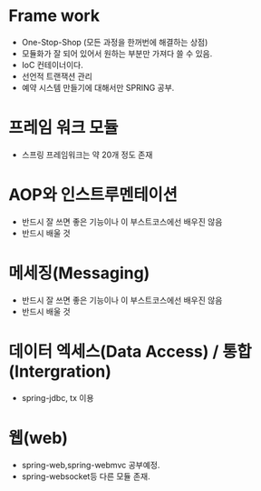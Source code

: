 # Frame work

* One-Stop-Shop (모든 과정을 한꺼번에 해결하는 상점)
* 모듈화가 잘 되어 있어서 원하는 부분만 가져다 쓸 수 있음.
* IoC 컨테이너이다.
* 선언적 트랜잭션 관리
* 예약 시스템 만들기에 대해서만 SPRING 공부.



# 프레임 워크 모듈

* 스프링 프레임워크는 약 20개 정도 존재



# AOP와 인스트루멘테이션

* 반드시 잘 쓰면 좋은 기능이나 이 부스트코스에선 배우진 않음
* 반드시 배울 것



# 메세징(Messaging)

* 반드시 잘 쓰면 좋은 기능이나 이 부스트코스에선 배우진 않음
* 반드시 배울 것



# 데이터 엑세스(Data Access) / 통합 (Intergration)

* spring-jdbc, tx 이용



# 웹(web)

* spring-web,spring-webmvc 공부예정.
* spring-websocket등 다른 모듈 존재.